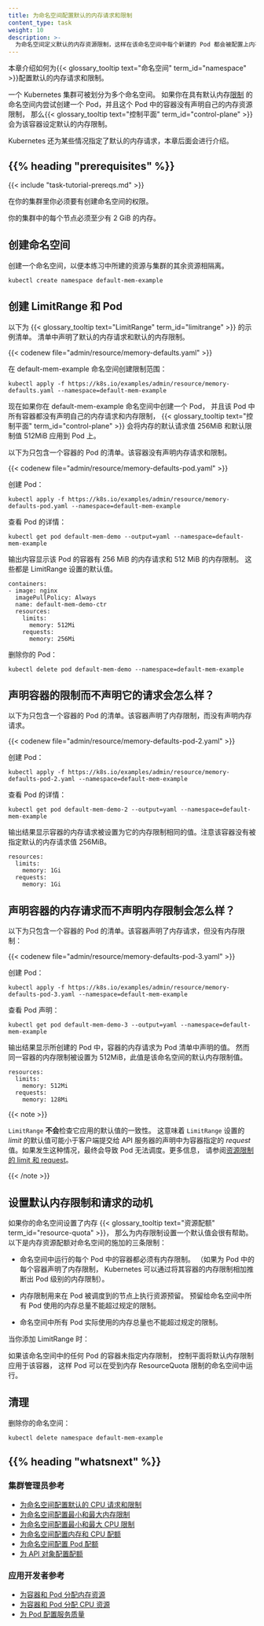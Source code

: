 ```yaml
---
title: 为命名空间配置默认的内存请求和限制
content_type: task
weight: 10
description: >-
  为命名空间定义默认的内存资源限制，这样在该命名空间中每个新建的 Pod 都会被配置上内存资源限制。
---
```


<!--
title: Configure Default Memory Requests and Limits for a Namespace
content_type: task
weight: 10
description: >-
  Define a default memory resource limit for a namespace, so that every new Pod
  in that namespace has a memory resource limit configured.
-->

<!-- overview -->

<!--
This page shows how to configure default memory requests and limits for a
{{< glossary_tooltip text="namespace" term_id="namespace" >}}.

A Kubernetes cluster can be divided into namespaces. Once you have a namespace that
has a default memory
[limit](/docs/concepts/configuration/manage-resources-containers/#requests-and-limits),
and you then try to create a Pod with a container that does not specify its own memory
limit, then the
{{< glossary_tooltip text="control plane" term_id="control-plane" >}} assigns the default
memory limit to that container.

Kubernetes assigns a default memory request under certain conditions that are explained later in this topic.
-->
本章介绍如何为{{< glossary_tooltip text="命名空间" term_id="namespace" >}}配置默认的内存请求和限制。

一个 Kubernetes 集群可被划分为多个命名空间。
如果你在具有默认内存[限制](/zh-cn/docs/concepts/configuration/manage-resources-containers/#requests-and-limits)
的命名空间内尝试创建一个 Pod，并且这个 Pod 中的容器没有声明自己的内存资源限制，
那么{{< glossary_tooltip text="控制平面" term_id="control-plane" >}}会为该容器设定默认的内存限制。

Kubernetes 还为某些情况指定了默认的内存请求，本章后面会进行介绍。

## {{% heading "prerequisites" %}}

{{< include "task-tutorial-prereqs.md" >}}

<!--
You must have access to create namespaces in your cluster.

Each node in your cluster must have at least 2 GiB of memory.
-->
在你的集群里你必须要有创建命名空间的权限。

你的集群中的每个节点必须至少有 2 GiB 的内存。

<!-- steps -->

<!--
## Create a namespace

Create a namespace so that the resources you create in this exercise are
isolated from the rest of your cluster.
-->
## 创建命名空间

创建一个命名空间，以便本练习中所建的资源与集群的其余资源相隔离。

```shell
kubectl create namespace default-mem-example
```

<!--
## Create a LimitRange and a Pod

Here's a manifest for an example {{< glossary_tooltip text="LimitRange" term_id="limitrange" >}}.
The manifest specifies a default memory
request and a default memory limit.
-->
## 创建 LimitRange 和 Pod

以下为 {{< glossary_tooltip text="LimitRange" term_id="limitrange" >}} 的示例清单。
清单中声明了默认的内存请求和默认的内存限制。

{{< codenew file="admin/resource/memory-defaults.yaml" >}}

<!--
Create the LimitRange in the default-mem-example namespace:
-->
在 default-mem-example 命名空间创建限制范围：

```shell
kubectl apply -f https://k8s.io/examples/admin/resource/memory-defaults.yaml --namespace=default-mem-example
```

<!--
Now if you create a Pod in the default-mem-example namespace, and any container
within that Pod does not specify its own values for memory request and memory limit,
then the {{< glossary_tooltip text="control plane" term_id="control-plane" >}}
applies default values: a memory request of 256MiB and a memory limit of 512MiB.

Here's an example manifest for a Pod that has one container. The container
does not specify a memory request and limit.
-->
现在如果你在 default-mem-example 命名空间中创建一个 Pod，
并且该 Pod 中所有容器都没有声明自己的内存请求和内存限制，
{{< glossary_tooltip text="控制平面" term_id="control-plane" >}}
会将内存的默认请求值 256MiB 和默认限制值 512MiB 应用到 Pod 上。

以下为只包含一个容器的 Pod 的清单。该容器没有声明内存请求和限制。

{{< codenew file="admin/resource/memory-defaults-pod.yaml" >}}

<!--
Create the Pod.
-->
创建 Pod：

```shell
kubectl apply -f https://k8s.io/examples/admin/resource/memory-defaults-pod.yaml --namespace=default-mem-example
```

<!--
View detailed information about the Pod:
-->
查看 Pod 的详情：

```shell
kubectl get pod default-mem-demo --output=yaml --namespace=default-mem-example
```

<!--
The output shows that the Pod's container has a memory request of 256 MiB and
a memory limit of 512 MiB. These are the default values specified by the LimitRange.
-->
输出内容显示该 Pod 的容器有 256 MiB 的内存请求和 512 MiB 的内存限制。
这些都是 LimitRange 设置的默认值。

```shell
containers:
- image: nginx
  imagePullPolicy: Always
  name: default-mem-demo-ctr
  resources:
    limits:
      memory: 512Mi
    requests:
      memory: 256Mi
```

<!--
Delete your Pod:
-->
删除你的 Pod：

```shell
kubectl delete pod default-mem-demo --namespace=default-mem-example
```

<!--
## What if you specify a container's limit, but not its request?

Here's a manifest for a Pod that has one container. The container
specifies a memory limit, but not a request:
-->
## 声明容器的限制而不声明它的请求会怎么样？

以下为只包含一个容器的 Pod 的清单。该容器声明了内存限制，而没有声明内存请求。

{{< codenew file="admin/resource/memory-defaults-pod-2.yaml" >}}

<!--
Create the Pod:
-->
创建 Pod：

```shell
kubectl apply -f https://k8s.io/examples/admin/resource/memory-defaults-pod-2.yaml --namespace=default-mem-example
```

<!--
View detailed information about the Pod:
-->
查看 Pod 的详情：

```shell
kubectl get pod default-mem-demo-2 --output=yaml --namespace=default-mem-example
```

<!--
The output shows that the container's memory request is set to match its memory limit.
Notice that the container was not assigned the default memory request value of 256Mi.
-->
输出结果显示容器的内存请求被设置为它的内存限制相同的值。注意该容器没有被指定默认的内存请求值 256MiB。

```
resources:
  limits:
    memory: 1Gi
  requests:
    memory: 1Gi
```

<!--
## What if you specify a container's request, but not its limit?
-->
## 声明容器的内存请求而不声明内存限制会怎么样？

<!--
Here's a manifest for a Pod that has one container. The container
specifies a memory request, but not a limit:
-->
以下为只包含一个容器的 Pod 的清单。该容器声明了内存请求，但没有内存限制：

{{< codenew file="admin/resource/memory-defaults-pod-3.yaml" >}}

<!--
Create the Pod:
-->
创建 Pod：

```shell
kubectl apply -f https://k8s.io/examples/admin/resource/memory-defaults-pod-3.yaml --namespace=default-mem-example
```

<!--
View the Pod's specification:
-->
查看 Pod 声明：

```shell
kubectl get pod default-mem-demo-3 --output=yaml --namespace=default-mem-example
```

<!--
The output shows that the container's memory request is set to the value specified in the
container's manifest. The container is limited to use no more than 512MiB of
memory, which matches the default memory limit for the namespace.
-->
输出结果显示所创建的 Pod 中，容器的内存请求为 Pod 清单中声明的值。
然而同一容器的内存限制被设置为 512MiB，此值是该命名空间的默认内存限制值。

```
resources:
  limits:
    memory: 512Mi
  requests:
    memory: 128Mi
```

{{< note >}}

<!--
A `LimitRange` does **not** check the consistency of the default values it applies. This means that a default value for the _limit_ that is set by `LimitRange` may be less than the _request_ value specified for the container in the spec that a client submits to the API server. If that happens, the final Pod will not be scheduleable.
See [Constraints on resource limits and requests](/docs/concepts/policy/limit-range/#constraints-on-resource-limits-and-requests) for more details.
-->
`LimitRange` **不会**检查它应用的默认值的一致性。 这意味着 `LimitRange` 设置的 _limit_ 的默认值可能小于客户端提交给
API 服务器的声明中为容器指定的 _request_ 值。如果发生这种情况，最终会导致 Pod 无法调度。更多信息，
请参阅[资源限制的 limit 和 request](/zh-cn/docs/concepts/policy/limit-range/#constraints-on-resource-limits-and-requests)。

{{< /note >}}

<!--
## Motivation for default memory limits and requests

If your namespace has a memory {{< glossary_tooltip text="resource quota" term_id="resource-quota" >}}
configured,
it is helpful to have a default value in place for memory limit.
Here are three of the restrictions that a resource quota imposes on a namespace:

* For every Pod that runs in the namespace, the Pod and each of its containers must have a memory limit.
  (If you specify a memory limit for every container in a Pod, Kubernetes can infer the Pod-level memory
  limit by adding up the limits for its containers).
* Memory limits apply a resource reservation on the node where the Pod in question is scheduled.
  The total amount of memory reserved for all Pods in the namespace must not exceed a specified limit.
* The total amount of memory actually used by all Pods in the namespace must also not exceed a specified limit.
-->
## 设置默认内存限制和请求的动机

如果你的命名空间设置了内存 {{< glossary_tooltip text="资源配额" term_id="resource-quota" >}}，
那么为内存限制设置一个默认值会很有帮助。
以下是内存资源配额对命名空间的施加的三条限制：

* 命名空间中运行的每个 Pod 中的容器都必须有内存限制。
  （如果为 Pod 中的每个容器声明了内存限制，
  Kubernetes 可以通过将其容器的内存限制相加推断出 Pod 级别的内存限制）。

* 内存限制用来在 Pod 被调度到的节点上执行资源预留。
  预留给命名空间中所有 Pod 使用的内存总量不能超过规定的限制。

* 命名空间中所有 Pod 实际使用的内存总量也不能超过规定的限制。

<!--
When you add a LimitRange:

If any Pod in that namespace that includes a container does not specify its own memory limit,
the control plane applies the default memory limit to that container, and the Pod can be
allowed to run in a namespace that is restricted by a memory ResourceQuota.
-->
当你添加 LimitRange 时：

如果该命名空间中的任何 Pod 的容器未指定内存限制，
控制平面将默认内存限制应用于该容器，
这样 Pod 可以在受到内存 ResourceQuota 限制的命名空间中运行。

<!--
## Clean up

Delete your namespace:
-->
## 清理

删除你的命名空间：

```shell
kubectl delete namespace default-mem-example
```

## {{% heading "whatsnext" %}}

<!--
### For cluster administrators

* [Configure Default CPU Requests and Limits for a Namespace](/docs/tasks/administer-cluster/cpu-default-namespace/)

* [Configure Minimum and Maximum Memory Constraints for a Namespace](/docs/tasks/administer-cluster/memory-constraint-namespace/)

* [Configure Minimum and Maximum CPU Constraints for a Namespace](/docs/tasks/administer-cluster/cpu-constraint-namespace/)

* [Configure Memory and CPU Quotas for a Namespace](/docs/tasks/administer-cluster/quota-memory-cpu-namespace/)

* [Configure a Pod Quota for a Namespace](/docs/tasks/administer-cluster/quota-pod-namespace/)

* [Configure Quotas for API Objects](/docs/tasks/administer-cluster/quota-api-object/)
-->
### 集群管理员参考

* [为命名空间配置默认的 CPU 请求和限制](/zh-cn/docs/tasks/administer-cluster/manage-resources/cpu-default-namespace/)
* [为命名空间配置最小和最大内存限制](/zh-cn/docs/tasks/administer-cluster/manage-resources/memory-constraint-namespace/)
* [为命名空间配置最小和最大 CPU 限制](/zh-cn/docs/tasks/administer-cluster/manage-resources/cpu-constraint-namespace/)
* [为命名空间配置内存和 CPU 配额](/zh-cn/docs/tasks/administer-cluster/manage-resources/quota-memory-cpu-namespace/)
* [为命名空间配置 Pod 配额](/zh-cn/docs/tasks/administer-cluster/manage-resources/quota-pod-namespace/)
* [为 API 对象配置配额](/zh-cn/docs/tasks/administer-cluster/quota-api-object/)

<!--
### For app developers

* [Assign Memory Resources to Containers and Pods](/docs/tasks/configure-pod-container/assign-memory-resource/)

* [Assign CPU Resources to Containers and Pods](/docs/tasks/configure-pod-container/assign-cpu-resource/)

* [Configure Quality of Service for Pods](/docs/tasks/configure-pod-container/quality-service-pod/)
-->
### 应用开发者参考

* [为容器和 Pod 分配内存资源](/zh-cn/docs/tasks/configure-pod-container/assign-memory-resource/)
* [为容器和 Pod 分配 CPU 资源](/zh-cn/docs/tasks/configure-pod-container/assign-cpu-resource/)
* [为 Pod 配置服务质量](/zh-cn/docs/tasks/configure-pod-container/quality-service-pod/)

